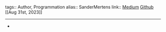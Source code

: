 tags:: Author, Programmation
alias:: SanderMertens
link:: [Medium](https://ajmmertens.medium.com/) [Github](https://github.com/SanderMertens) 
[[Aug 31st, 2023]]
***

-